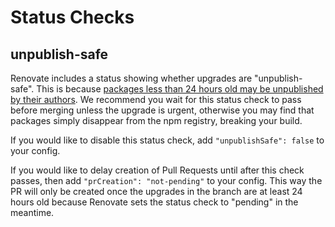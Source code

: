 # Status Checks

## unpublish-safe

Renovate includes a status showing whether upgrades are "unpublish-safe". This is because [packages less than 24 hours old may be unpublished by their authors](https://docs.npmjs.com/cli/unpublish). We recommend you wait for this status check to pass before merging unless the upgrade is urgent, otherwise you may find that packages simply disappear from the npm registry, breaking your build.

If you would like to disable this status check, add `"unpublishSafe": false` to your config.

If you would like to delay creation of Pull Requests until after this check passes, then add `"prCreation": "not-pending"` to your config. This way the PR will only be created once the upgrades in the branch are at least 24 hours old because Renovate sets the status check to "pending" in the meantime.
